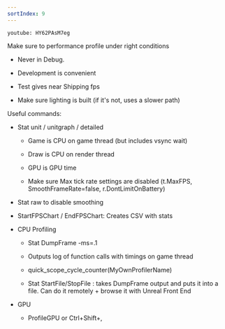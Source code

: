 ```yaml
---
sortIndex: 9
---
```


`youtube: HY62PAsM7eg`

Make sure to performance profile under right conditions

- Never in Debug.

- Development is convenient

- Test gives near Shipping fps

- Make sure lighting is built (if it's not, uses a slower path)

Useful commands:

- Stat unit / unitgraph / detailed

  - Game is CPU on game thread (but includes vsync wait)

  - Draw is CPU on render thread

  - GPU is GPU time

  - Make sure Max tick rate settings are disabled (t.MaxFPS, SmoothFrameRate=false, r.DontLimitOnBattery)

- Stat raw to disable smoothing

- StartFPSChart / EndFPSChart: Creates CSV with stats

- CPU Profiling

  - Stat DumpFrame -ms=.1

  - Outputs log of function calls with timings on game thread

  - quick_scope_cycle_counter(MyOwnProfilerName)

  - Stat StartFile/StopFile : takes DumpFrame output and puts it into a file. Can do it remotely + browse it with Unreal Front End

- GPU

  - ProfileGPU or Ctrl+Shift+,
